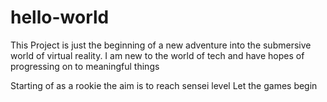 # hello-world
This Project is just the beginning of a new adventure into the submersive world of virtual reality.
I am new to the world of tech and have hopes of progressing on to meaningful things

Starting of as a rookie the aim is to reach sensei level
Let the games begin

